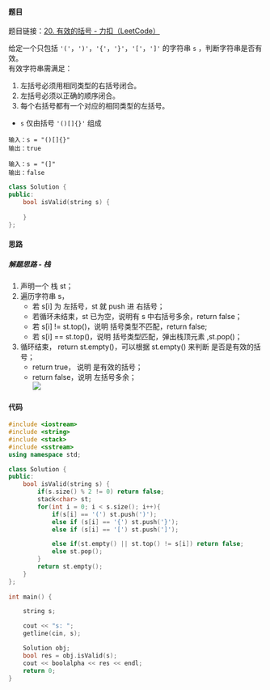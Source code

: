 <h4 id="ylp0Z">题目</h4>

题目链接：[20. 有效的括号 - 力扣（LeetCode）](https://leetcode.cn/problems/valid-parentheses/)

给定一个只包括 `'('`，`')'`，`'{'`，`'}'`，`'['`，`']'` 的字符串 `s` ，判断字符串是否有效。  
有效字符串需满足：

1. 左括号必须用相同类型的右括号闭合。
2. 左括号必须以正确的顺序闭合。
3. 每个右括号都有一个对应的相同类型的左括号。



+ `s` 仅由括号 `'()[]{}'` 组成

```plain
输入：s = "()[]{}"
输出：true
```

```plain
输入：s = "(]"
输出：false
```

```cpp
class Solution {
public:
    bool isValid(string s) {
        
    }
};
```



<h4 id="fhd85">思路</h4>
<h5 id="rJVoE">解题思路 - 栈</h5>

1. 声明一个 栈 st；
2. 遍历字符串 s，
    - 若 s[i] 为 左括号，st 就 push 进 右括号；
    - 若循环未结束，st 已为空，说明有 s 中右括号多余，return false；
    - 若 s[i] != st.top()，说明 括号类型不匹配，return false;
    - 若 s[i] == st.top()，说明 括号类型匹配，弹出栈顶元素 ,st.pop()；
3. 循环结束， return st.empty()，可以根据 st.empty() 来判断 是否是有效的括号；
    - return true， 说明 是有效的括号；
    - return false，说明 左括号多余；  
![](http://cdn.notes.kamacoder.com/3fb49bc9-c3fe-4d3b-abf6-c0e37bf8ce2d.png)

<h4 id="q8KgH">代码</h4>

```cpp
#include <iostream>
#include <string>
#include <stack>
#include <sstream>
using namespace std;

class Solution {
public:
    bool isValid(string s) {
        if(s.size() % 2 != 0) return false;
        stack<char> st;
        for(int i = 0; i < s.size(); i++){
            if(s[i] == '(') st.push(')');
            else if (s[i] == '{') st.push('}');
            else if (s[i] == '[') st.push(']');

            else if(st.empty() || st.top() != s[i]) return false;
            else st.pop();
        }
        return st.empty();
    }
};
  
int main() {

    string s;

    cout << "s: ";
    getline(cin, s);

    Solution obj;
    bool res = obj.isValid(s);
    cout << boolalpha << res << endl;
    return 0;
}
```


